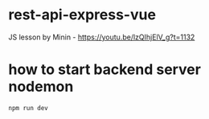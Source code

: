 # rest-api-express-vue
JS lesson by Minin - https://youtu.be/lzQIhjElV_g?t=1132

# how to start backend server nodemon
```sh
npm run dev
```
